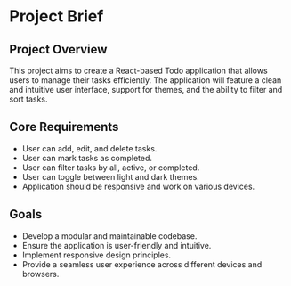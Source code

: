 # Project Brief

## Project Overview
This project aims to create a React-based Todo application that allows users to manage their tasks efficiently. The application will feature a clean and intuitive user interface, support for themes, and the ability to filter and sort tasks.

## Core Requirements
- User can add, edit, and delete tasks.
- User can mark tasks as completed.
- User can filter tasks by all, active, or completed.
- User can toggle between light and dark themes.
- Application should be responsive and work on various devices.

## Goals
- Develop a modular and maintainable codebase.
- Ensure the application is user-friendly and intuitive.
- Implement responsive design principles.
- Provide a seamless user experience across different devices and browsers.
